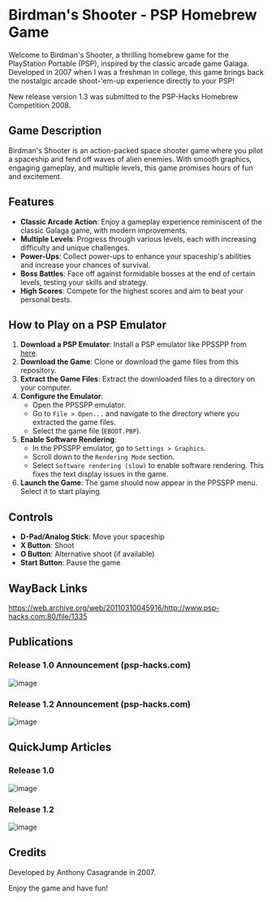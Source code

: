 # Birdman's Shooter - PSP Homebrew Game

Welcome to Birdman's Shooter, a thrilling homebrew game for the PlayStation Portable (PSP), 
inspired by the classic arcade game Galaga. Developed in 2007 when I was a freshman in college, 
this game brings back the nostalgic arcade shoot-'em-up experience directly to your PSP!

New release version 1.3 was submitted to the PSP-Hacks Homebrew Competition 2008.

## Game Description

Birdman's Shooter is an action-packed space shooter game where you pilot a spaceship and fend off waves of alien enemies. 
With smooth graphics, engaging gameplay, and multiple levels, this game promises hours of fun and excitement.

## Features

- **Classic Arcade Action**: Enjoy a gameplay experience reminiscent of the classic Galaga game, with modern improvements.
- **Multiple Levels**: Progress through various levels, each with increasing difficulty and unique challenges.
- **Power-Ups**: Collect power-ups to enhance your spaceship's abilities and increase your chances of survival.
- **Boss Battles**: Face off against formidable bosses at the end of certain levels, testing your skills and strategy.
- **High Scores**: Compete for the highest scores and aim to beat your personal bests.

## How to Play on a PSP Emulator

1. **Download a PSP Emulator**: Install a PSP emulator like PPSSPP from [here](https://www.ppsspp.org/).
2. **Download the Game**: Clone or download the game files from this repository.
3. **Extract the Game Files**: Extract the downloaded files to a directory on your computer.
4. **Configure the Emulator**:
   - Open the PPSSPP emulator.
   - Go to `File > Open...` and navigate to the directory where you extracted the game files.
   - Select the game file (`EBOOT.PBP`).
5. **Enable Software Rendering**:
   - In the PPSSPP emulator, go to `Settings > Graphics`.
   - Scroll down to the `Rendering Mode` section.
   - Select `Software rendering (slow)` to enable software rendering. This fixes the text display issues in the game.
6. **Launch the Game**: The game should now appear in the PPSSPP menu. Select it to start playing.

## Controls

- **D-Pad/Analog Stick**: Move your spaceship
- **X Button**: Shoot
- **O Button**: Alternative shoot (if available)
- **Start Button**: Pause the game

## WayBack Links
https://web.archive.org/web/20110310045916/http://www.psp-hacks.com:80/file/1335


## Publications

### Release 1.0 Announcement (psp-hacks.com)
![image](https://github.com/user-attachments/assets/2bb0d8ea-2ba4-460d-bbfb-9681bea7868f)

### Release 1.2 Announcement (psp-hacks.com)
![image](https://github.com/user-attachments/assets/fa3863b4-f959-4bca-a32a-034efaf63cec)


## QuickJump Articles
### Release 1.0
![image](https://github.com/user-attachments/assets/358b083a-7f91-495b-9845-1cb0b13e084b)

### Release 1.2
![image](https://github.com/user-attachments/assets/97172f80-7687-40ec-8a6f-4a890ac5d049)

## Credits

Developed by Anthony Casagrande in 2007.

Enjoy the game and have fun!
